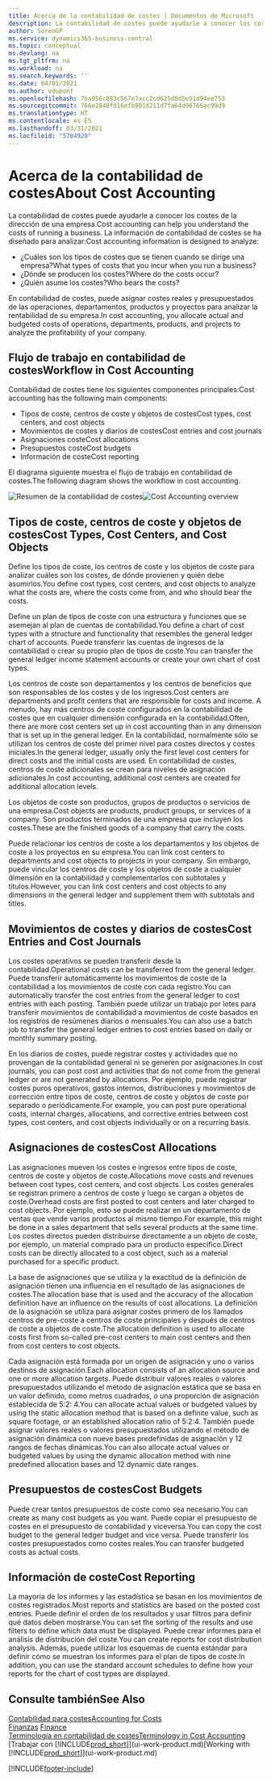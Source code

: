 ```yaml
---
title: Acerca de la contabilidad de costes | Documentos de Microsoft
description: La contabilidad de costes puede ayudarle a conocer los costes de la dirección de una empresa.
author: SorenGP
ms.service: dynamics365-business-central
ms.topic: conceptual
ms.devlang: na
ms.tgt_pltfrm: na
ms.workload: na
ms.search.keywords: ''
ms.date: 04/01/2021
ms.author: edupont
ms.openlocfilehash: 7ba956c883c567e7acc2cd625d8d5e51d94ee753
ms.sourcegitcommit: 766e2840fd16efb901d211d7fa64d96766ac99d9
ms.translationtype: HT
ms.contentlocale: es-ES
ms.lasthandoff: 03/31/2021
ms.locfileid: "5784920"
---
```

# <a name="about-cost-accounting"></a><span data-ttu-id="02c73-103">Acerca de la contabilidad de costes</span><span class="sxs-lookup"><span data-stu-id="02c73-103">About Cost Accounting</span></span>
<span data-ttu-id="02c73-104">La contabilidad de costes puede ayudarle a conocer los costes de la dirección de una empresa.</span><span class="sxs-lookup"><span data-stu-id="02c73-104">Cost accounting can help you understand the costs of running a business.</span></span> <span data-ttu-id="02c73-105">La información de contabilidad de costes se ha diseñado para analizar:</span><span class="sxs-lookup"><span data-stu-id="02c73-105">Cost accounting information is designed to analyze:</span></span>  

-   <span data-ttu-id="02c73-106">¿Cuáles son los tipos de costes que se tienen cuando se dirige una empresa?</span><span class="sxs-lookup"><span data-stu-id="02c73-106">What types of costs that you incur when you run a business?</span></span>  
-   <span data-ttu-id="02c73-107">¿Dónde se producen los costes?</span><span class="sxs-lookup"><span data-stu-id="02c73-107">Where do the costs occur?</span></span>  
-   <span data-ttu-id="02c73-108">¿Quién asume los costes?</span><span class="sxs-lookup"><span data-stu-id="02c73-108">Who bears the costs?</span></span>  

<span data-ttu-id="02c73-109">En contabilidad de costes, puede asignar costes reales y presupuestados de las operaciones, departamentos, productos y proyectos para analizar la rentabilidad de su empresa.</span><span class="sxs-lookup"><span data-stu-id="02c73-109">In cost accounting, you allocate actual and budgeted costs of operations, departments, products, and projects to analyze the profitability of your company.</span></span>  

## <a name="workflow-in-cost-accounting"></a><span data-ttu-id="02c73-110">Flujo de trabajo en contabilidad de costes</span><span class="sxs-lookup"><span data-stu-id="02c73-110">Workflow in Cost Accounting</span></span>  
<span data-ttu-id="02c73-111">Contabilidad de costes tiene los siguientes componentes principales:</span><span class="sxs-lookup"><span data-stu-id="02c73-111">Cost accounting has the following main components:</span></span>  

-   <span data-ttu-id="02c73-112">Tipos de coste, centros de coste y objetos de costes</span><span class="sxs-lookup"><span data-stu-id="02c73-112">Cost types, cost centers, and cost objects</span></span>  
-   <span data-ttu-id="02c73-113">Movimientos de costes y diarios de costes</span><span class="sxs-lookup"><span data-stu-id="02c73-113">Cost entries and cost journals</span></span>  
-   <span data-ttu-id="02c73-114">Asignaciones coste</span><span class="sxs-lookup"><span data-stu-id="02c73-114">Cost allocations</span></span>  
-   <span data-ttu-id="02c73-115">Presupuestos coste</span><span class="sxs-lookup"><span data-stu-id="02c73-115">Cost budgets</span></span>
-   <span data-ttu-id="02c73-116">Información de coste</span><span class="sxs-lookup"><span data-stu-id="02c73-116">Cost reporting</span></span>  

<span data-ttu-id="02c73-117">El diagrama siguiente muestra el flujo de trabajo en contabilidad de costes.</span><span class="sxs-lookup"><span data-stu-id="02c73-117">The following diagram shows the workflow in cost accounting.</span></span>  

<span data-ttu-id="02c73-118">![Resumen de la contabilidad de costes](media/costaccountingoverview.png "CostAccountingOverview")</span><span class="sxs-lookup"><span data-stu-id="02c73-118">![Cost Accounting overview](media/costaccountingoverview.png "CostAccountingOverview")</span></span>  

## <a name="cost-types-cost-centers-and-cost-objects"></a><span data-ttu-id="02c73-119">Tipos de coste, centros de coste y objetos de costes</span><span class="sxs-lookup"><span data-stu-id="02c73-119">Cost Types, Cost Centers, and Cost Objects</span></span>  
<span data-ttu-id="02c73-120">Define los tipos de coste, los centros de coste y los objetos de coste para analizar cuáles son los costes, de dónde provienen y quién debe asumirlos.</span><span class="sxs-lookup"><span data-stu-id="02c73-120">You define cost types, cost centers, and cost objects to analyze what the costs are, where the costs come from, and who should bear the costs.</span></span>  

<span data-ttu-id="02c73-121">Define un plan de tipos de coste con una estructura y funciones que se asemejan al plan de cuentas de contabilidad.</span><span class="sxs-lookup"><span data-stu-id="02c73-121">You define a chart of cost types with a structure and functionality that resembles the general ledger chart of accounts.</span></span> <span data-ttu-id="02c73-122">Puede transferir las cuentas de ingresos de la contabilidad o crear su propio plan de tipos de coste.</span><span class="sxs-lookup"><span data-stu-id="02c73-122">You can transfer the general ledger income statement accounts or create your own chart of cost types.</span></span>  

<span data-ttu-id="02c73-123">Los centros de coste son departamentos y los centros de beneficios que son responsables de los costes y de los ingresos.</span><span class="sxs-lookup"><span data-stu-id="02c73-123">Cost centers are departments and profit centers that are responsible for costs and income.</span></span> <span data-ttu-id="02c73-124">A menudo, hay más centros de coste configurados en la contabilidad de costes que en cualquier dimensión configurada en la contabilidad.</span><span class="sxs-lookup"><span data-stu-id="02c73-124">Often, there are more cost centers set up in cost accounting than in any dimension that is set up in the general ledger.</span></span> <span data-ttu-id="02c73-125">En la contabilidad, normalmente sólo se utilizan los centros de coste del primer nivel para costes directos y costes iniciales.</span><span class="sxs-lookup"><span data-stu-id="02c73-125">In the general ledger, usually only the first level cost centers for direct costs and the initial costs are used.</span></span> <span data-ttu-id="02c73-126">En contabilidad de costes, centros de coste adicionales se crean para niveles de asignación adicionales.</span><span class="sxs-lookup"><span data-stu-id="02c73-126">In cost accounting, additional cost centers are created for additional allocation levels.</span></span>  

<span data-ttu-id="02c73-127">Los objetos de coste son productos, grupos de productos o servicios de una empresa.</span><span class="sxs-lookup"><span data-stu-id="02c73-127">Cost objects are products, product groups, or services of a company.</span></span> <span data-ttu-id="02c73-128">Son productos terminados de una empresa que incluyen los costes.</span><span class="sxs-lookup"><span data-stu-id="02c73-128">These are the finished goods of a company that carry the costs.</span></span>  

<span data-ttu-id="02c73-129">Puede relacionar los centros de coste a los departamentos y los objetos de coste a los proyectos en su empresa.</span><span class="sxs-lookup"><span data-stu-id="02c73-129">You can link cost centers to departments and cost objects to projects in your company.</span></span> <span data-ttu-id="02c73-130">Sin embargo, puede vincular los centros de coste y los objetos de coste a cualquier dimensión en la contabilidad y complementarlos con subtotales y títulos.</span><span class="sxs-lookup"><span data-stu-id="02c73-130">However, you can link cost centers and cost objects to any dimensions in the general ledger and supplement them with subtotals and titles.</span></span>  

## <a name="cost-entries-and-cost-journals"></a><span data-ttu-id="02c73-131">Movimientos de costes y diarios de costes</span><span class="sxs-lookup"><span data-stu-id="02c73-131">Cost Entries and Cost Journals</span></span>  
<span data-ttu-id="02c73-132">Los costes operativos se pueden transferir desde la contabilidad.</span><span class="sxs-lookup"><span data-stu-id="02c73-132">Operational costs can be transferred from the general ledger.</span></span> <span data-ttu-id="02c73-133">Puede transferir automáticamente los movimientos de coste de la contabilidad a los movimientos de coste con cada registro.</span><span class="sxs-lookup"><span data-stu-id="02c73-133">You can automatically transfer the cost entries from the general ledger to cost entries with each posting.</span></span> <span data-ttu-id="02c73-134">También puede utilizar un trabajo por lotes para transferir movimientos de contabilidad a movimientos de coste basados en los registros de resúmenes diarios o mensuales.</span><span class="sxs-lookup"><span data-stu-id="02c73-134">You can also use a batch job to transfer the general ledger entries to cost entries based on daily or monthly summary posting.</span></span>  

<span data-ttu-id="02c73-135">En los diarios de costes, puede registrar costes y actividades que no provengan de la contabilidad general ni se generen por asignaciones.</span><span class="sxs-lookup"><span data-stu-id="02c73-135">In cost journals, you can post cost and activities that do not come from the general ledger or are not generated by allocations.</span></span> <span data-ttu-id="02c73-136">Por ejemplo, puede registrar costes puros operativos, gastos internos, distribuciones y movimientos de corrección entre tipos de coste, centros de coste y objetos de coste por separado o periódicamente.</span><span class="sxs-lookup"><span data-stu-id="02c73-136">For example, you can post pure operational costs, internal charges, allocations, and corrective entries between cost types, cost centers, and cost objects individually or on a recurring basis.</span></span>  

## <a name="cost-allocations"></a><span data-ttu-id="02c73-137">Asignaciones de costes</span><span class="sxs-lookup"><span data-stu-id="02c73-137">Cost Allocations</span></span>  
<span data-ttu-id="02c73-138">Las asignaciones mueven los costes e ingresos entre tipos de coste, centros de coste y objetos de coste.</span><span class="sxs-lookup"><span data-stu-id="02c73-138">Allocations move costs and revenues between cost types, cost centers, and cost objects.</span></span> <span data-ttu-id="02c73-139">Los costes generales se registran primero a centros de coste y luego se cargan a objetos de coste.</span><span class="sxs-lookup"><span data-stu-id="02c73-139">Overhead costs are first posted to cost centers and later charged to cost objects.</span></span> <span data-ttu-id="02c73-140">Por ejemplo, esto se puede realizar en un departamento de ventas que vende varios productos al mismo tiempo.</span><span class="sxs-lookup"><span data-stu-id="02c73-140">For example, this might be done in a sales department that sells several products at the same time.</span></span> <span data-ttu-id="02c73-141">Los costes directos pueden distribuirse directamente a un objeto de coste, por ejemplo, un material comprado para un producto específico.</span><span class="sxs-lookup"><span data-stu-id="02c73-141">Direct costs can be directly allocated to a cost object, such as a material purchased for a specific product.</span></span>  

<span data-ttu-id="02c73-142">La base de asignaciones que se utiliza y la exactitud de la definición de asignación tienen una influencia en el resultado de las asignaciones de costes.</span><span class="sxs-lookup"><span data-stu-id="02c73-142">The allocation base that is used and the accuracy of the allocation definition have an influence on the results of cost allocations.</span></span> <span data-ttu-id="02c73-143">La definición de la asignación se utiliza para asignar costes primero de los llamados centros de pre-coste a centros de coste principales y después de centros de coste a objetos de coste.</span><span class="sxs-lookup"><span data-stu-id="02c73-143">The allocation definition is used to allocate costs first from so-called pre-cost centers to main cost centers and then from cost centers to cost objects.</span></span>  

<span data-ttu-id="02c73-144">Cada asignación está formada por un origen de asignación y uno o varios destinos de asignación.</span><span class="sxs-lookup"><span data-stu-id="02c73-144">Each allocation consists of an allocation source and one or more allocation targets.</span></span> <span data-ttu-id="02c73-145">Puede distribuir valores reales o valores presupuestados utilizando el método de asignación estática que se basa en un valor definido, como metros cuadrados, o una proporción de asignación establecida de 5:2: 4.</span><span class="sxs-lookup"><span data-stu-id="02c73-145">You can allocate actual values or budgeted values by using the static allocation method that is based on a definite value, such as square footage, or an established allocation ratio of 5:2:4.</span></span> <span data-ttu-id="02c73-146">También puede asignar valores reales o valores presupuestados utilizando el método de asignación dinámica con nueve bases predefinidas de asignación y 12 rangos de fechas dinámicas.</span><span class="sxs-lookup"><span data-stu-id="02c73-146">You can also allocate actual values or budgeted values by using the dynamic allocation method with nine predefined allocation bases and 12 dynamic date ranges.</span></span>  

## <a name="cost-budgets"></a><span data-ttu-id="02c73-147">Presupuestos de costes</span><span class="sxs-lookup"><span data-stu-id="02c73-147">Cost Budgets</span></span>  
<span data-ttu-id="02c73-148">Puede crear tantos presupuestos de coste como sea necesario.</span><span class="sxs-lookup"><span data-stu-id="02c73-148">You can create as many cost budgets as you want.</span></span> <span data-ttu-id="02c73-149">Puede copiar el presupuesto de costes en el presupuesto de contabilidad y viceversa.</span><span class="sxs-lookup"><span data-stu-id="02c73-149">You can copy the cost budget to the general ledger budget and vice versa.</span></span> <span data-ttu-id="02c73-150">Puede transferir los costes presupuestados como costes reales.</span><span class="sxs-lookup"><span data-stu-id="02c73-150">You can transfer budgeted costs as actual costs.</span></span>  

## <a name="cost-reporting"></a><span data-ttu-id="02c73-151">Información de coste</span><span class="sxs-lookup"><span data-stu-id="02c73-151">Cost Reporting</span></span>  
<span data-ttu-id="02c73-152">La mayoría de los informes y las estadística se basan en los movimientos de costes registrados.</span><span class="sxs-lookup"><span data-stu-id="02c73-152">Most reports and statistics are based on the posted cost entries.</span></span> <span data-ttu-id="02c73-153">Puede definir el orden de los resultados y usar filtros para definir qué datos deben mostrarse.</span><span class="sxs-lookup"><span data-stu-id="02c73-153">You can set the sorting of the results and use filters to define which data must be displayed.</span></span> <span data-ttu-id="02c73-154">Puede crear informes para el análisis de distribución del coste.</span><span class="sxs-lookup"><span data-stu-id="02c73-154">You can create reports for cost distribution analysis.</span></span> <span data-ttu-id="02c73-155">Además, puede utilizar los esquemas de cuenta estándar para definir cómo se muestran los informes para el plan de tipos de coste.</span><span class="sxs-lookup"><span data-stu-id="02c73-155">In addition, you can use the standard account schedules to define how your reports for the chart of cost types are displayed.</span></span>  

## <a name="see-also"></a><span data-ttu-id="02c73-156">Consulte también</span><span class="sxs-lookup"><span data-stu-id="02c73-156">See Also</span></span>  
 [<span data-ttu-id="02c73-157">Contabilidad para costes</span><span class="sxs-lookup"><span data-stu-id="02c73-157">Accounting for Costs</span></span>](finance-manage-cost-accounting.md)  
 <span data-ttu-id="02c73-158">[Finanzas](finance.md) </span><span class="sxs-lookup"><span data-stu-id="02c73-158">[Finance](finance.md) </span></span>  
 [<span data-ttu-id="02c73-159">Terminología en contabilidad de costes</span><span class="sxs-lookup"><span data-stu-id="02c73-159">Terminology in Cost Accounting</span></span>](finance-terminology-in-cost-accounting.md)  
 <span data-ttu-id="02c73-160">[Trabajar con [!INCLUDE[prod_short](includes/prod_short.md)]](ui-work-product.md)</span><span class="sxs-lookup"><span data-stu-id="02c73-160">[Working with [!INCLUDE[prod_short](includes/prod_short.md)]](ui-work-product.md)</span></span>


[!INCLUDE[footer-include](includes/footer-banner.md)]